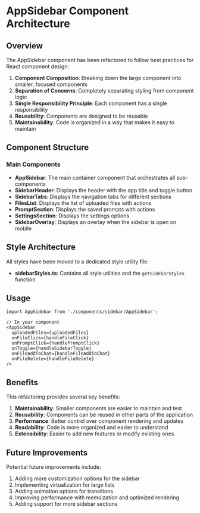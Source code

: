 # AppSidebar Component Architecture

## Overview

The AppSidebar component has been refactored to follow best practices for React component design:

1. **Component Composition**: Breaking down the large component into smaller, focused components
2. **Separation of Concerns**: Completely separating styling from component logic
3. **Single Responsibility Principle**: Each component has a single responsibility
4. **Reusability**: Components are designed to be reusable
5. **Maintainability**: Code is organized in a way that makes it easy to maintain

## Component Structure

### Main Components

- **AppSidebar**: The main container component that orchestrates all sub-components
- **SidebarHeader**: Displays the header with the app title and toggle button
- **SidebarTabs**: Displays the navigation tabs for different sections
- **FilesList**: Displays the list of uploaded files with actions
- **PromptSection**: Displays the saved prompts with actions
- **SettingsSection**: Displays the settings options
- **SidebarOverlay**: Displays an overlay when the sidebar is open on mobile

## Style Architecture

All styles have been moved to a dedicated style utility file:

- **sidebarStyles.ts**: Contains all style utilities and the `getSidebarStyles` function

## Usage

```tsx
import AppSidebar from './components/sidebar/AppSidebar';

// In your component
<AppSidebar
  uploadedFiles={uploadedFiles}
  onFileClick={handleFileClick}
  onPromptClick={handlePromptClick}
  onToggle={handleSidebarToggle}
  onFileAddToChat={handleFileAddToChat}
  onFileDelete={handleFileDelete}
/>
```

## Benefits

This refactoring provides several key benefits:

1. **Maintainability**: Smaller components are easier to maintain and test
2. **Reusability**: Components can be reused in other parts of the application
3. **Performance**: Better control over component rendering and updates
4. **Readability**: Code is more organized and easier to understand
5. **Extensibility**: Easier to add new features or modify existing ones

## Future Improvements

Potential future improvements include:

1. Adding more customization options for the sidebar
2. Implementing virtualization for large lists
3. Adding animation options for transitions
4. Improving performance with memoization and optimized rendering
5. Adding support for more sidebar sections
